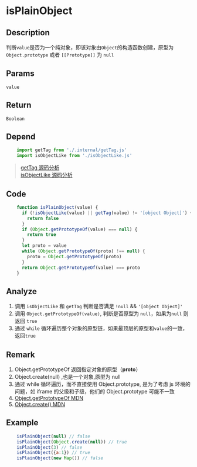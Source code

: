 # isPlainObject

## Description 
判断`value`是否为一个纯对象，即该对象由`Object`的构造函数创建，原型为`Object.prototype` 或者 `[[Prototype]]` 为 `null`
## Params
`value`
## Return
`Boolean`
## Depend
```js
    import getTag from './.internal/getTag.js'
    import isObjectLike from './isObjectLike.js'
```
> [getTag 源码分析](../internal/getTag.md)
> <br/>
> [isObjectLike 源码分析](./isObjectLike.md)
> 

## Code
```js
    function isPlainObject(value) {
      if (!isObjectLike(value) || getTag(value) != '[object Object]') {
        return false
      }
      if (Object.getPrototypeOf(value) === null) {
        return true
      }
      let proto = value
      while (Object.getPrototypeOf(proto) !== null) {
        proto = Object.getPrototypeOf(proto)
      }
      return Object.getPrototypeOf(value) === proto
    }
```

## Analyze
1. 调用 `isObjectLike` 和 `getTag` 判断是否满足 `!null` && `'[object Object]'`
2. 调用 `Object.getPrototypeOf(value)`, 判断是否原型为 `null`，如果为`null` 则返回 `true`
3. 通过 `while` 循环遍历整个对象的原型链，如果最顶层的原型和`value`的一致，返回`true`

## Remark
1. Object.getPrototypeOf 返回指定对象的原型（__proto__） 
2. Object.create(null) ,也是一个对象,原型为 null
3. 通过 while 循环遍历，而不直接使用 Object.prototype, 是为了考虑 js 环境的问题，如 iframe 的父级和子级，他们的 Object.prototype 可能不一致
4. [Object.getPrototypeOf MDN](https://developer.mozilla.org/zh-CN/docs/Web/JavaScript/Reference/Global_Objects/Object/GetPrototypeOf)
5. [Object.create() MDN](https://developer.mozilla.org/zh-CN/docs/Web/JavaScript/Reference/Global_Objects/Object/create)

## Example
```js
    isPlainObject(null) // false
    isPlainObject(Object.create(null)) // true
    isPlainObject(3) // false
    isPlainObject({a:1}) // true
    isPlainObject(new Map()) // false
```
